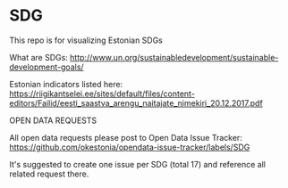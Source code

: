# SDG

This repo is for visualizing Estonian SDGs

What are SDGs: http://www.un.org/sustainabledevelopment/sustainable-development-goals/

Estonian indicators listed here: https://riigikantselei.ee/sites/default/files/content-editors/Failid/eesti_saastva_arengu_naitajate_nimekiri_20.12.2017.pdf

OPEN DATA REQUESTS

All open data requests please post to Open Data Issue Tracker:
https://github.com/okestonia/opendata-issue-tracker/labels/SDG

It's suggested to create one issue per SDG (total 17) and reference all related request there.
